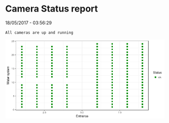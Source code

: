 Camera Status report
================
18/05/2017 - 03:56:29

    All cameras are up and running

![](camreport_files/figure-markdown_github/unnamed-chunk-2-1.png)
